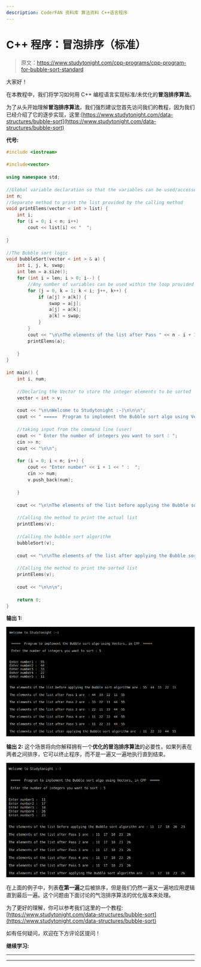 ```yaml
---
description: CoderFAN 资料库 算法资料 C++语言程序
---
```


# C++ 程序：冒泡排序（标准）

> 原文：<https://www.studytonight.com/cpp-programs/cpp-program-for-bubble-sort-standard>

大家好！

在本教程中，我们将学习如何用 C++ 编程语言实现标准/未优化的**冒泡排序算法**。

为了从头开始理解**冒泡排序算法**，我们强烈建议您首先访问我们的教程，因为我们已经介绍了它的逐步实现，这里:[https://www.studytonight.com/data-structures/bubble-sort](https://www.studytonight.com/data-structures/bubble-sort)

**代号:**

```cpp
#include <iostream>

#include<vector>

using namespace std;

//Global variable declaration so that the variables can be used/accessed within any of the methods
int n;
//Separate method to print the list provided by the calling method
void printElems(vector < int > list) {
    int i;
    for (i = 0; i < n; i++)
        cout << list[i] << "  ";

}

//The Bubble sort logic
void bubbleSort(vector < int > & a) {
    int i, j, k, swap;
    int len = a.size();
    for (int i = len; i > 0; i--) {
        //Any number of variables can be used within the loop provided the syntax is correct.
        for (j = 0, k = 1; k < i; j++, k++) {
            if (a[j] > a[k]) {
                swap = a[j];
                a[j] = a[k];
                a[k] = swap;
            }
        }
        cout << "\n\nThe elements of the list after Pass " << n - i + 1 << " are  : ";
        printElems(a);

    }
}

int main() {
    int i, num;

    //Declaring the Vector to store the integer elements to be sorted
    vector < int > v;

    cout << "\n\nWelcome to Studytonight :-)\n\n\n";
    cout << " =====  Program to implement the Bubble sort algo using Vectors, in CPP  ===== \n\n";

    //taking input from the command line (user)
    cout << " Enter the number of integers you want to sort : ";
    cin >> n;
    cout << "\n\n";

    for (i = 0; i < n; i++) {
        cout << "Enter number" << i + 1 << " :  ";
        cin >> num;
        v.push_back(num);

    }

    cout << "\n\nThe elements of the list before applying the Bubble sort algorithm are : ";

    //Calling the method to print the actual list
    printElems(v);

    //Calling the bubble sort algorithm
    bubbleSort(v);

    cout << "\n\nThe elements of the list after applying the Bubble sort algorithm are  : ";

    //Calling the method to print the sorted list
    printElems(v);

    cout << "\n\n\n";

    return 0;
}
```

**输出 1:**

![C++ Bubble sort 1](img/6b0118ea7cb0cc24b8ab27533e906b31.png)

**输出 2:** 这个场景将向你解释拥有一个**优化的冒泡排序算法**的必要性，如果列表在两者之间排序，它可以终止程序，而不是一遍又一遍地执行直到结束。

![C++ bubble sort 2](img/cdc738b5ca0fb15d72d2712ec5b60f2d.png)

在上面的例子中，列表**在第一遍**之后被排序，但是我们仍然一遍又一遍地应用逻辑直到最后一遍。这个问题由下面讨论的气泡排序算法的优化版本来处理。

为了更好的理解，你可以参考我们这里的一个教程:[https://www.studytonight.com/data-structures/bubble-sort](https://www.studytonight.com/data-structures/bubble-sort)

如有任何疑问，欢迎在下方评论区提问！

**继续学习:**

* * *

* * *